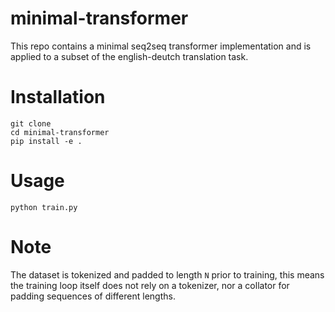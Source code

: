 # minimal-transformer
This repo contains a minimal seq2seq transformer implementation and is applied to a subset of the english-deutch translation task.

# Installation
```
git clone 
cd minimal-transformer
pip install -e .
```

# Usage
```
python train.py
```

# Note
The dataset is tokenized and padded to length `N` prior to training, this means the training loop itself does not rely on a tokenizer, nor a collator for padding sequences of different lengths. 